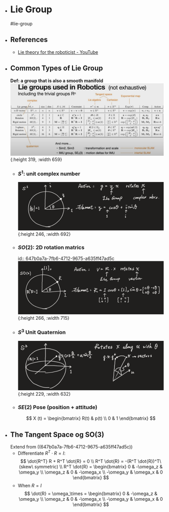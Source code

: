 - # Lie Group
  #lie-group
- ## References
	- [Lie theory for the roboticist - YouTube](https://www.youtube.com/watch?v=csolG83gCV8&t=1136s&ab_channel=InstitutdeRob%C3%B2ticaiInform%C3%A0ticaIndustrial%2CCSIC-UPC)
- ## Common Types of Lie Group
  **Def: a group that is also a smooth manifold**
  ![image.png](../assets/image_1685796233764_0.png){:height 319, :width 659}
	- ### $S^1$: unit complex number
	  ![image.png](../assets/image_1685788535349_0.png){:height 246, :width 692}
	- ### $SO(2)$: 2D rotation matrics
	  id:: 647b0a7a-7fb6-4712-9675-a635ff47ad5c
	  ![image.png](../assets/image_1685795053115_0.png){:height 266, :width 715}
	- ### $S^3$ Unit Quaternion
	  ![image.png](../assets/image_1685795616162_0.png){:height 229, :width 632}
	- ### $SE(2)$ Pose (position + attitude)
	  $$ X (t) = \begin{bmatrix} R(t) & p(t) \\ 0 & 1 \end{bmatrix} $$
- ## The Tangent Space og SO(3)
  Extend from ((647b0a7a-7fb6-4712-9675-a635ff47ad5c))
	- Differentiate $R^T \cdot R = I$:
	  $$
	  \dot{R^T} R + R^T \dot{R} = 0 \\
	  R^T \dot{R} = -(R^T \dot{R})^T\ (skew\ symmetric) \\
	  R^T \dot{R} = 
	  \begin{bmatrix}
	   0 & -\omega_z & \omega_y \\
	  \omega_z & 0 & -\omega_x \\
	  -\omega_y & \omega_x & 0
	  \end{bmatrix}
	  $$
	- When $R = I$ 
	  $$
	  \dot{R} = \omega_\times = 
	  \begin{bmatrix}
	   0 & -\omega_z & \omega_y \\
	  \omega_z & 0 & -\omega_x \\
	  -\omega_y & \omega_x & 0
	  \end{bmatrix}
	  $$